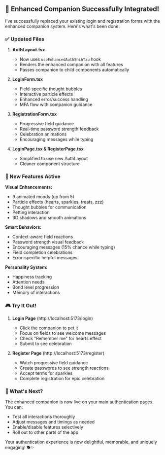 ## 🎉 Enhanced Companion Successfully Integrated!

I've successfully replaced your existing login and registration forms with the enhanced companion system. Here's what's been done:

### ✅ Updated Files

1. **AuthLayout.tsx**
   - Now uses `useEnhancedAuthShihTzu` hook
   - Renders the enhanced companion with all features
   - Passes companion to child components automatically

2. **LoginForm.tsx**
   - Field-specific thought bubbles
   - Interactive particle effects
   - Enhanced error/success handling
   - MFA flow with companion guidance

3. **RegistrationForm.tsx**
   - Progressive field guidance
   - Real-time password strength feedback
   - Celebration animations
   - Encouraging messages while typing

4. **LoginPage.tsx & RegisterPage.tsx**
   - Simplified to use new AuthLayout
   - Cleaner component structure

### 🌟 New Features Active

**Visual Enhancements:**
- 9 animated moods (up from 5)
- Particle effects (hearts, sparkles, treats, zzz)
- Thought bubbles for communication
- Petting interaction
- 3D shadows and smooth animations

**Smart Behaviors:**
- Context-aware field reactions
- Password strength visual feedback
- Encouraging messages (15% chance while typing)
- Field completion celebrations
- Error-specific helpful messages

**Personality System:**
- Happiness tracking
- Attention needs
- Bond level progression
- Memory of interactions

### 🎮 Try It Out!

1. **Login Page** (http://localhost:5173/login)
   - Click the companion to pet it
   - Focus on fields to see welcome messages
   - Check "Remember me" for hearts effect
   - Submit to see celebration

2. **Register Page** (http://localhost:5173/register)
   - Watch progressive field guidance
   - Create passwords to see strength reactions
   - Accept terms for sparkles
   - Complete registration for epic celebration

### 🚀 What's Next?

The enhanced companion is now live on your main authentication pages. You can:
- Test all interactions thoroughly
- Adjust messages and timings as needed
- Enable/disable features selectively
- Roll out to other parts of the app

Your authentication experience is now delightful, memorable, and uniquely engaging! 🐕✨